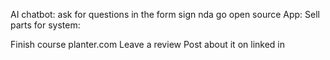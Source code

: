 AI chatbot:
	ask for questions in the form
	sign nda
	go open source
App:
Sell parts for system:

Finish course planter.com
	Leave a review
	Post about it on linked in
	